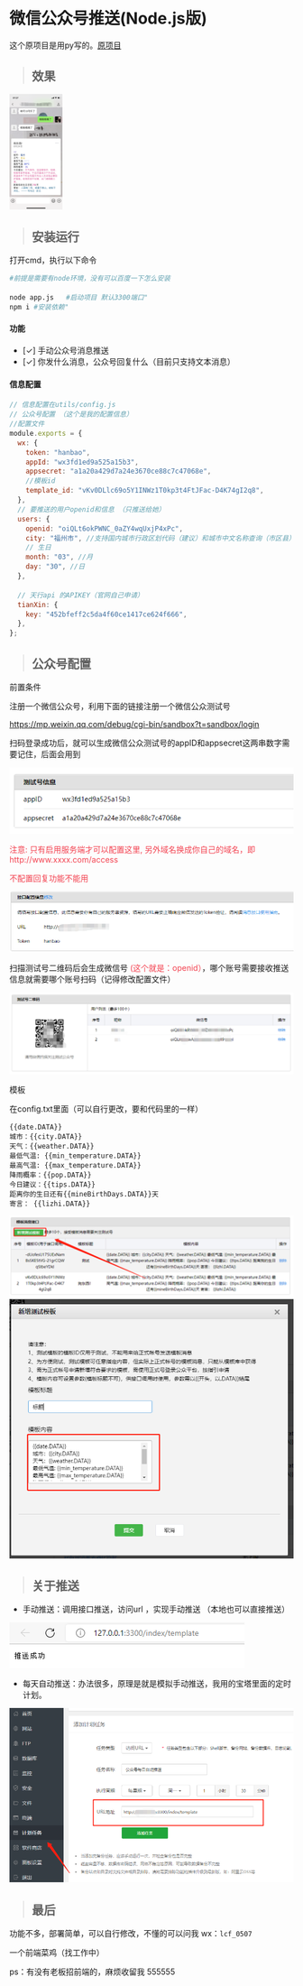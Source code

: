 
# 微信公众号推送(Node.js版)
 这个原项目是用py写的。[原项目](https://github.com/erwanjun/weixin_tuisong)
>## 效果
<img src="./img/微信图片_20220824012820.png" style="zoom:0.2;"  slt="效果"  />

>## 安装运行
打开cmd，执行以下命令
```bash
#前提是需要有node环境，没有可以百度一下怎么安装

node app.js   #启动项目 默认3300端口"
npm i #安装依赖"
```
#### 功能
- [✓] 手动公众号消息推送
- [✓] 你发什么消息，公众号回复什么（目前只支持文本消息）
#### 信息配置
```javascript
// 信息配置在utils/config.js
// 公众号配置 （这个是我的配置信息）
//配置文件
module.exports = {
  wx: {
    token: "hanbao",
    appId: "wx3fd1ed9a525a15b3",
    appsecret: "a1a20a429d7a24e3670ce88c7c47068e",
    //模板id
    template_id: "vKv0DLlc69o5Y1INWz1T0kp3t4FtJFac-D4K74gI2q8",
  },
  // 要推送的用户openid和信息 （只推送给她）
  users: {
    openid: "oiQLt6okPWNC_0aZY4wqUxjP4xPc",
    city: "福州市", //支持国内城市行政区划代码（建议）和城市中文名称查询（市区县）
    // 生日
    month: "03", //月
    day: "30", //日
  },

  // 天行api 的APIKEY（官网自己申请）
  tianXin: {
    key: "452bfeff2c5da4f60ce1417ce624f666",
  },
};
```
>## 公众号配置

前置条件

注册一个微信公众号，利用下面的链接注册一个微信公众测试号

https://mp.weixin.qq.com/debug/cgi-bin/sandbox?t=sandbox/login

扫码登录成功后，就可以生成微信公众测试号的appID和appsecret这两串数字需要记住，后面会用到

<img src="./img/微信截图_20220824005515.png" alt="测试号信息"  />

<p style="color: #f34250;">注意: 只有启用服务端才可以配置这里, 另外域名换成你自己的域名，即http://www.xxxx.com/access</p>
<p style="color: #f34250;">不配置回复功能不能用</p>
<img src="./img/微信截图_20220824010019.png" alt="接口配置信息"  />

扫描测试号二维码后会生成微信号 <span style="color: #f34250;">(这个就是：openid）</span>，哪个账号需要接收推送信息就需要哪个账号扫码（记得修改配置文件）

<img src="./img/微信截图_20220824010851.png" alt="测试号二维码"  />


模板


在config.txt里面（可以自行更改，要和代码里的一样）

```
{{date.DATA}} 
城市：{{city.DATA}} 
天气：{{weather.DATA}} 
最低气温: {{min_temperature.DATA}} 
最高气温: {{max_temperature.DATA}} 
降雨概率：{{pop.DATA}} 
今日建议：{{tips.DATA}} 
距离你的生日还有{{mineBirthDays.DATA}}天 
寄言： {{lizhi.DATA}}
```
<img src="./img/微信截图_20220824011043.png" alt="模板消息接口"  />
<img src="./img/微信截图_20220824011342.png" alt="新建模板"  />


>## 关于推送
+ 手动推送：调用接口推送，访问url ，实现手动推送 （本地也可以直接推送）
<img src="./img/微信截图_20220824011907.png" alt="手动推送"  />

+ 每天自动推送：办法很多，原理是就是模拟手动推送，我用的宝塔里面的定时计划。
<img src="./img/微信截图_20220824012323.png" alt="手动推送"  />




>## 最后
功能不多，部署简单，可以自行修改，不懂的可以问我 wx：```lcf_0507```
<p >一个前端菜鸡（找工作中） </p>
<p >ps：有没有老板招前端的，麻烦收留我 555555</p>




